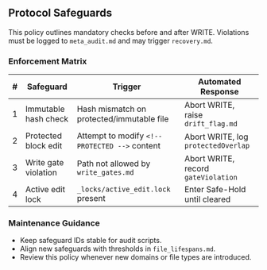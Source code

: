 <!-- @meta {
  "fileType": "policy",
  "subtype": "safeguardsPolicy",
  "purpose": "Rules enforcing hash integrity, protected blocks and write gates.",
  "editPolicy": "appendOrReplace",
  "routeScope": "global"
} -->
## Protocol Safeguards
This policy outlines mandatory checks before and after WRITE. Violations must be logged to `meta_audit.md` and may trigger `recovery.md`.

### Enforcement Matrix
| # | Safeguard | Trigger | Automated Response |
|---|-----------|---------|--------------------|
| 1 | Immutable hash check | Hash mismatch on protected/immutable file | Abort WRITE, raise `drift_flag.md` |
| 2 | Protected block edit | Attempt to modify `<!-- PROTECTED -->` content | Abort WRITE, log `protectedOverlap` |
| 3 | Write gate violation | Path not allowed by `write_gates.md` | Abort WRITE, record `gateViolation` |
| 4 | Active edit lock | `_locks/active_edit.lock` present | Enter Safe-Hold until cleared |

### Maintenance Guidance
- Keep safeguard IDs stable for audit scripts.
- Align new safeguards with thresholds in `file_lifespans.md`.
 - Review this policy whenever new domains or file types are introduced.
